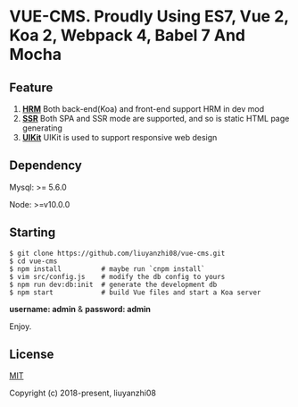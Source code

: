 # VUE-CMS. Proudly Using ES7, Vue 2, Koa 2, Webpack 4, Babel 7 And Mocha

## Feature

1. **[HRM](https://webpack.js.org/concepts/hot-module-replacement/)**
    Both back-end(Koa) and front-end support HRM in dev mod
2. **[SSR](https://vuejs.org/v2/guide/ssr.html)**
    Both SPA and SSR mode are supported, and so is static HTML page generating
3. **[UIKit](https://getuikit.com/)** UIKit is used to support responsive web design

## Dependency

Mysql: >= 5.6.0

Node: >=v10.0.0


## Starting

```
$ git clone https://github.com/liuyanzhi08/vue-cms.git
$ cd vue-cms
$ npm install          # maybe run `cnpm install`
$ vim src/config.js    # modify the db config to yours
$ npm run dev:db:init  # generate the development db
$ npm start            # build Vue files and start a Koa server
```
**username: admin** & **password: admin**

Enjoy.

## License

[MIT](http://opensource.org/licenses/MIT)

Copyright (c) 2018-present, liuyanzhi08

